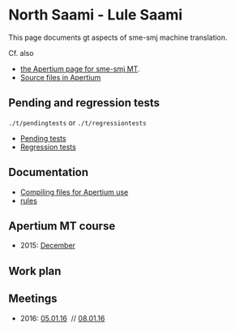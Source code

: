 # North Saami - Lule Saami

This page documents gt aspects of sme-smj machine translation.

Cf. also

- [the Apertium page for sme-smj MT](http://wiki.apertium.org/wiki/North_Saami_and_Lule_Saami).
- [Source files in Apertium](https://github.com/apertium/apertium-sme-smj/)

## Pending and regression tests

`./t/pendingtests` or `./t/regressiontests`

- [Pending tests](http://wiki.apertium.org/wiki/North_Saami_and_Lule_Saami/Pending_tests)
- [Regression tests](http://wiki.apertium.org/wiki/North_Saami_and_Lule_Saami/Regression_tests)

## Documentation

- [Compiling files for Apertium use](../DailyCompilingOfApertiumFiles.html)
- [rules](TransferRules.html)

## Apertium MT course

- 2015: [December](../courses/courseDecember2015.html)

## Work plan

## Meetings

- 2016:
  [05.01.16](meetings/160105.html)  //
  [08.01.16](meetings/160108.html)
